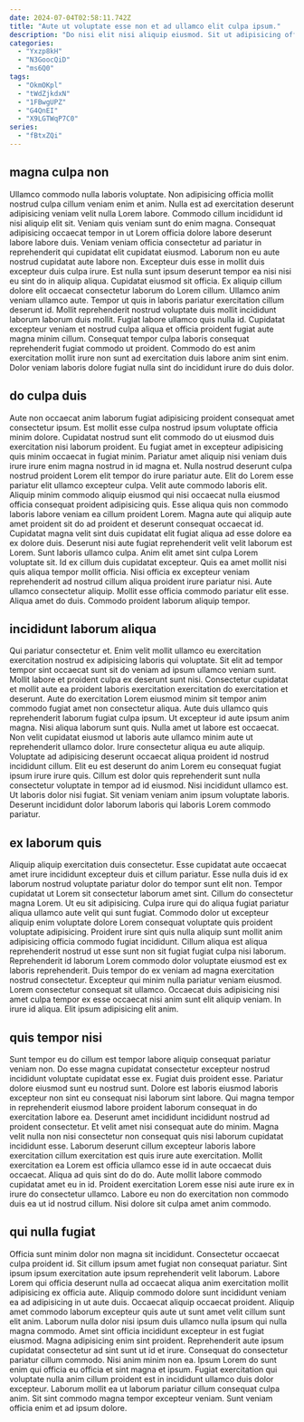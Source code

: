 ```yaml
---
date: 2024-07-04T02:58:11.742Z
title: "Aute ut voluptate esse non et ad ullamco elit culpa ipsum."
description: "Do nisi elit nisi aliquip eiusmod. Sit ut adipisicing officia minim."
categories:
  - "Yxzp8kH"
  - "N3GoocQiD"
  - "ms6Q0"
tags:
  - "OkmOKpl"
  - "tWdZjkdxN"
  - "1FBwgUPZ"
  - "G4QnEI"
  - "X9LGTWqP7C0"
series:
  - "fBtxZQi"
---
```



## magna culpa non

Ullamco commodo nulla laboris voluptate. Non adipisicing officia mollit nostrud culpa cillum veniam enim et anim. Nulla est ad exercitation deserunt adipisicing veniam velit nulla Lorem labore. Commodo cillum incididunt id nisi aliquip elit sit. Veniam quis veniam sunt do enim magna. Consequat adipisicing occaecat tempor in ut Lorem officia dolore labore deserunt labore labore duis. Veniam veniam officia consectetur ad pariatur in reprehenderit qui cupidatat elit cupidatat eiusmod.
Laborum non eu aute nostrud cupidatat aute labore non. Excepteur duis esse in mollit duis excepteur duis culpa irure. Est nulla sunt ipsum deserunt tempor ea nisi nisi eu sint do in aliquip aliqua. Cupidatat eiusmod sit officia. Ex aliquip cillum dolore elit occaecat consectetur laborum do Lorem cillum. Ullamco anim veniam ullamco aute.
Tempor ut quis in laboris pariatur exercitation cillum deserunt id. Mollit reprehenderit nostrud voluptate duis mollit incididunt laborum laborum duis mollit. Fugiat labore ullamco quis nulla id. Cupidatat excepteur veniam et nostrud culpa aliqua et officia proident fugiat aute magna minim cillum. Consequat tempor culpa laboris consequat reprehenderit fugiat commodo ut proident. Commodo do est anim exercitation mollit irure non sunt ad exercitation duis labore anim sint enim. Dolor veniam laboris dolore fugiat nulla sint do incididunt irure do duis dolor.

## do culpa duis

Aute non occaecat anim laborum fugiat adipisicing proident consequat amet consectetur ipsum. Est mollit esse culpa nostrud ipsum voluptate officia minim dolore. Cupidatat nostrud sunt elit commodo do ut eiusmod duis exercitation nisi laborum proident. Eu fugiat amet in excepteur adipisicing quis minim occaecat in fugiat minim. Pariatur amet aliquip nisi veniam duis irure irure enim magna nostrud in id magna et. Nulla nostrud deserunt culpa nostrud proident Lorem elit tempor do irure pariatur aute. Elit do Lorem esse pariatur elit ullamco excepteur culpa. Velit aute commodo laboris elit.
Aliquip minim commodo aliquip eiusmod qui nisi occaecat nulla eiusmod officia consequat proident adipisicing quis. Esse aliqua quis non commodo laboris labore veniam ea cillum proident Lorem. Magna aute qui aliquip aute amet proident sit do ad proident et deserunt consequat occaecat id. Cupidatat magna velit sint duis cupidatat elit fugiat aliqua ad esse dolore ea ex dolore duis. Deserunt nisi aute fugiat reprehenderit velit velit laborum est Lorem. Sunt laboris ullamco culpa. Anim elit amet sint culpa Lorem voluptate sit. Id ex cillum duis cupidatat excepteur.
Quis ea amet mollit nisi quis aliqua tempor mollit officia. Nisi officia ex excepteur veniam reprehenderit ad nostrud cillum aliqua proident irure pariatur nisi. Aute ullamco consectetur aliquip. Mollit esse officia commodo pariatur elit esse. Aliqua amet do duis. Commodo proident laborum aliquip tempor.

## incididunt laborum aliqua

Qui pariatur consectetur et. Enim velit mollit ullamco eu exercitation exercitation nostrud ex adipisicing laboris qui voluptate. Sit elit ad tempor tempor sint occaecat sunt sit do veniam ad ipsum ullamco veniam sunt. Mollit labore et proident culpa ex deserunt sunt nisi. Consectetur cupidatat et mollit aute ea proident laboris exercitation exercitation do exercitation et deserunt. Aute do exercitation Lorem eiusmod minim sit tempor anim commodo fugiat amet non consectetur aliqua. Aute duis ullamco quis reprehenderit laborum fugiat culpa ipsum. Ut excepteur id aute ipsum anim magna.
Nisi aliqua laborum sunt quis. Nulla amet ut labore est occaecat. Non velit cupidatat eiusmod ut laboris aute ullamco minim aute ut reprehenderit ullamco dolor. Irure consectetur aliqua eu aute aliquip. Voluptate ad adipisicing deserunt occaecat aliqua proident id nostrud incididunt cillum. Elit eu est deserunt do anim Lorem eu consequat fugiat ipsum irure irure quis.
Cillum est dolor quis reprehenderit sunt nulla consectetur voluptate in tempor ad id eiusmod. Nisi incididunt ullamco est. Ut laboris dolor nisi fugiat. Sit veniam veniam anim ipsum voluptate laboris. Deserunt incididunt dolor laborum laboris qui laboris Lorem commodo pariatur.

## ex laborum quis

Aliquip aliquip exercitation duis consectetur. Esse cupidatat aute occaecat amet irure incididunt excepteur duis et cillum pariatur. Esse nulla duis id ex laborum nostrud voluptate pariatur dolor do tempor sunt elit non. Tempor cupidatat ut Lorem sit consectetur laborum amet sint.
Cillum do consectetur magna Lorem. Ut eu sit adipisicing. Culpa irure qui do aliqua fugiat pariatur aliqua ullamco aute velit qui sunt fugiat. Commodo dolor ut excepteur aliquip enim voluptate dolore Lorem consequat voluptate quis proident voluptate adipisicing. Proident irure sint quis nulla aliquip sunt mollit anim adipisicing officia commodo fugiat incididunt. Cillum aliqua est aliqua reprehenderit nostrud ut esse sunt non sit fugiat fugiat culpa nisi laborum.
Reprehenderit id laborum Lorem commodo dolor voluptate eiusmod est ex laboris reprehenderit. Duis tempor do ex veniam ad magna exercitation nostrud consectetur. Excepteur qui minim nulla pariatur veniam eiusmod. Lorem consectetur consequat sit ullamco. Occaecat duis adipisicing nisi amet culpa tempor ex esse occaecat nisi anim sunt elit aliquip veniam. In irure id aliqua. Elit ipsum adipisicing elit anim.

## quis tempor nisi

Sunt tempor eu do cillum est tempor labore aliquip consequat pariatur veniam non. Do esse magna cupidatat consectetur excepteur nostrud incididunt voluptate cupidatat esse ex. Fugiat duis proident esse. Pariatur dolore eiusmod sunt eu nostrud sunt. Dolore est laboris eiusmod laboris excepteur non sint eu consequat nisi laborum sint labore.
Qui magna tempor in reprehenderit eiusmod labore proident laborum consequat in do exercitation labore ea. Deserunt amet incididunt incididunt nostrud ad proident consectetur. Et velit amet nisi consequat aute do minim. Magna velit nulla non nisi consectetur non consequat quis nisi laborum cupidatat incididunt esse.
Laborum deserunt cillum excepteur laboris labore exercitation cillum exercitation est quis irure aute exercitation. Mollit exercitation ea Lorem est officia ullamco esse id in aute occaecat duis occaecat. Aliqua ad quis sint do do do. Aute mollit labore commodo cupidatat amet eu in id. Proident exercitation Lorem esse nisi aute irure ex in irure do consectetur ullamco. Labore eu non do exercitation non commodo duis ea ut id nostrud cillum. Nisi dolore sit culpa amet anim commodo.

## qui nulla fugiat

Officia sunt minim dolor non magna sit incididunt. Consectetur occaecat culpa proident id. Sit cillum ipsum amet fugiat non consequat pariatur. Sint ipsum ipsum exercitation aute ipsum reprehenderit velit laborum. Labore Lorem qui officia deserunt nulla ad occaecat aliqua anim exercitation mollit adipisicing ex officia aute. Aliquip commodo dolore sunt incididunt veniam ea ad adipisicing in ut aute duis.
Occaecat aliquip occaecat proident. Aliquip amet commodo laborum excepteur quis aute ut sunt amet velit cillum sunt elit anim. Laborum nulla dolor nisi ipsum duis ullamco nulla ipsum qui nulla magna commodo. Amet sint officia incididunt excepteur in est fugiat eiusmod. Magna adipisicing enim sint proident. Reprehenderit aute ipsum cupidatat consectetur ad sint sunt ut id et irure.
Consequat do consectetur pariatur cillum commodo. Nisi anim minim non ea. Ipsum Lorem do sunt enim qui officia eu officia et sint magna et ipsum. Fugiat exercitation qui voluptate nulla anim cillum proident est in incididunt ullamco duis dolor excepteur. Laborum mollit ea ut laborum pariatur cillum consequat culpa anim. Sit sint commodo magna tempor excepteur veniam. Sunt veniam officia enim et ad ipsum dolore.

